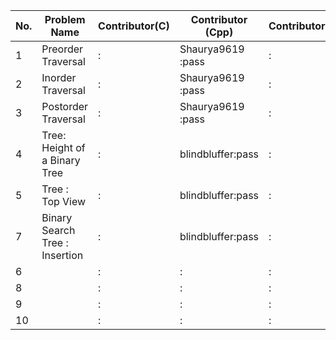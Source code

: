 
|No.| Problem Name                 | Contributor(C) | Contributor (Cpp)   | Contributor(Py) | Contributor(Java) |
|---|------------------------------|----------------|---------------------|-----------------|-------------------|  
| 1 |Preorder Traversal            |        :       |Shaurya9619 :pass    |        :        |Shaurya9619 :pass  |
| 2 |Inorder Traversal             |        :       |Shaurya9619 :pass    |        :        |Shaurya9619 :pass  |
| 3 |Postorder Traversal           |        :       |Shaurya9619 :pass    |        :        |Shaurya9619 :pass  |
| 4 |Tree: Height of a Binary Tree |        :       |blindbluffer:pass    |        :        |            :      |
| 5 |Tree : Top View               |        :       |blindbluffer:pass    |        :        |            :      |
| 7 |Binary Search Tree : Insertion|        :       |blindbluffer:pass    |        :        |            :      |
| 6 |                              |        :       |            :        |        :        |            :      |
| 8 |                              |        :       |            :        |        :        |            :      |
| 9 |                              |        :       |            :        |        :        |            :      |
| 10|                              |        :       |            :        |        :        |            :      |
